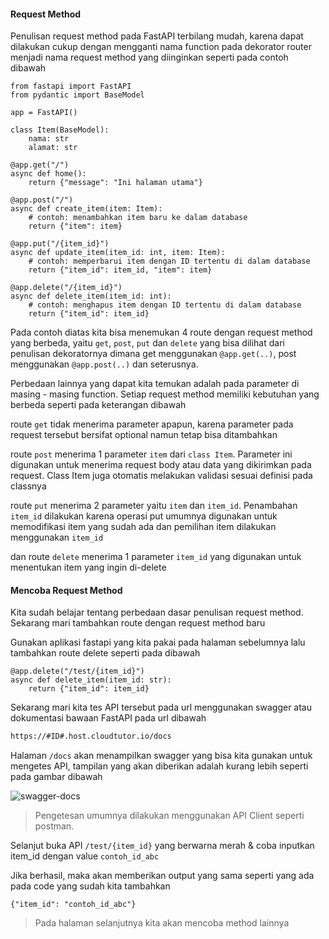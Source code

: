 #### Request Method

Penulisan request method pada FastAPI terbilang mudah, karena dapat dilakukan cukup dengan mengganti nama function pada dekorator router menjadi nama request method yang diinginkan seperti pada contoh dibawah

```{.python}
from fastapi import FastAPI
from pydantic import BaseModel

app = FastAPI()

class Item(BaseModel):
    nama: str
    alamat: str

@app.get("/")
async def home():
    return {"message": "Ini halaman utama"}

@app.post("/")
async def create_item(item: Item):
    # contoh: menambahkan item baru ke dalam database
    return {"item": item}

@app.put("/{item_id}")
async def update_item(item_id: int, item: Item):
    # contoh: memperbarui item dengan ID tertentu di dalam database
    return {"item_id": item_id, "item": item}

@app.delete("/{item_id}")
async def delete_item(item_id: int):
    # contoh: menghapus item dengan ID tertentu di dalam database
    return {"item_id": item_id}
```

Pada contoh diatas kita bisa menemukan 4 route dengan request method yang berbeda, yaitu `get`, `post`, `put` dan `delete` yang bisa dilihat dari penulisan dekoratornya dimana get menggunakan `@app.get(..)`, post menggunakan `@app.post(..)` dan seterusnya.

Perbedaan lainnya yang dapat kita temukan adalah pada parameter di masing - masing function. Setiap request method memiliki kebutuhan yang berbeda seperti pada keterangan dibawah

route `get` tidak menerima parameter apapun, karena parameter pada request tersebut bersifat optional namun tetap bisa ditambahkan

route `post` menerima 1 parameter `item` dari `class Item`. Parameter ini digunakan untuk menerima request body atau data yang dikirimkan pada request. Class Item juga otomatis melakukan validasi sesuai definisi pada classnya

route `put` menerima 2 parameter yaitu `item` dan `item_id`. Penambahan `item_id` dilakukan karena operasi put umumnya digunakan untuk memodifikasi item yang sudah ada dan pemilihan item dilakukan menggunakan `item_id`

dan route `delete` menerima 1 parameter `item_id` yang digunakan untuk menentukan item yang ingin di-delete

#### Mencoba Request Method

Kita sudah belajar tentang perbedaan dasar penulisan request method. Sekarang mari tambahkan route dengan request method baru

Gunakan aplikasi fastapi yang kita pakai pada halaman sebelumnya lalu tambahkan route delete seperti pada dibawah

```{.python .copy}
@app.delete("/test/{item_id}")
async def delete_item(item_id: str):
    return {"item_id": item_id}
```

Sekarang mari kita tes API tersebut pada url menggunakan swagger atau dokumentasi bawaan FastAPI
pada url dibawah

```{.bash .copy}
https://#ID#.host.cloudtutor.io/docs
```

Halaman `/docs` akan menampilkan swagger yang bisa kita gunakan untuk mengetes API, tampilan yang akan diberikan adalah kurang lebih seperti pada gambar dibawah

![swagger-docs](https://mfnzmhohvuryqjzbyxaq.supabase.co/storage/v1/object/public/course-image/fastapi-dasar/routing/fastapi-swagger-min.png)

> Pengetesan umumnya dilakukan menggunakan API Client seperti postman.

Selanjut buka API `/test/{item_id}` yang berwarna merah & coba inputkan item_id dengan value `contoh_id_abc`

Jika berhasil, maka akan memberikan output yang sama seperti yang ada pada code yang sudah kita tambahkan

```{.json}
{"item_id": "contoh_id_abc"}
```

> Pada halaman selanjutnya kita akan mencoba method lainnya
